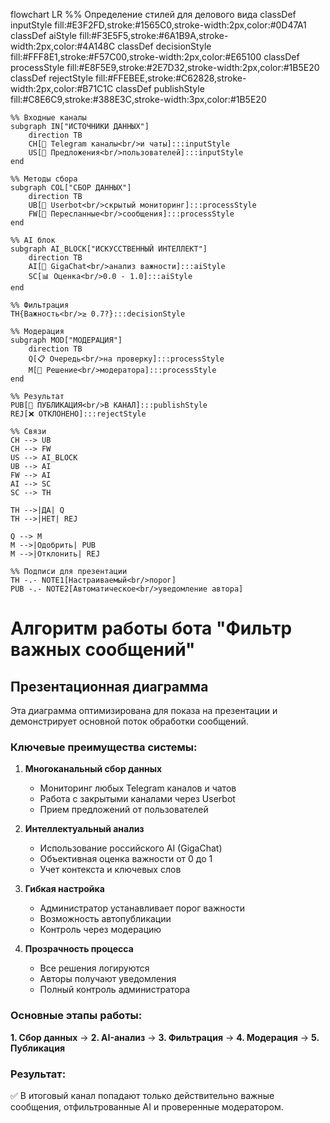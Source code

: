 flowchart LR
    %% Определение стилей для делового вида
    classDef inputStyle fill:#E3F2FD,stroke:#1565C0,stroke-width:2px,color:#0D47A1
    classDef aiStyle fill:#F3E5F5,stroke:#6A1B9A,stroke-width:2px,color:#4A148C
    classDef decisionStyle fill:#FFF8E1,stroke:#F57C00,stroke-width:2px,color:#E65100
    classDef processStyle fill:#E8F5E9,stroke:#2E7D32,stroke-width:2px,color:#1B5E20
    classDef rejectStyle fill:#FFEBEE,stroke:#C62828,stroke-width:2px,color:#B71C1C
    classDef publishStyle fill:#C8E6C9,stroke:#388E3C,stroke-width:3px,color:#1B5E20
    
    %% Входные каналы
    subgraph IN["ИСТОЧНИКИ ДАННЫХ"]
        direction TB
        CH[📱 Telegram каналы<br/>и чаты]:::inputStyle
        US[👥 Предложения<br/>пользователей]:::inputStyle
    end
    
    %% Методы сбора
    subgraph COL["СБОР ДАННЫХ"]
        direction TB
        UB[🤖 Userbot<br/>скрытый мониторинг]:::processStyle
        FW[📨 Пересланные<br/>сообщения]:::processStyle
    end
    
    %% AI блок
    subgraph AI_BLOCK["ИСКУССТВЕННЫЙ ИНТЕЛЛЕКТ"]
        direction TB
        AI[🧠 GigaChat<br/>анализ важности]:::aiStyle
        SC[📊 Оценка<br/>0.0 - 1.0]:::aiStyle
    end
    
    %% Фильтрация
    TH{Важность<br/>≥ 0.7?}:::decisionStyle
    
    %% Модерация
    subgraph MOD["МОДЕРАЦИЯ"]
        direction TB
        Q[📋 Очередь<br/>на проверку]:::processStyle
        M[👤 Решение<br/>модератора]:::processStyle
    end
    
    %% Результат
    PUB[📢 ПУБЛИКАЦИЯ<br/>В КАНАЛ]:::publishStyle
    REJ[❌ ОТКЛОНЕНО]:::rejectStyle
    
    %% Связи
    CH --> UB
    CH --> FW
    US --> AI_BLOCK
    UB --> AI
    FW --> AI
    AI --> SC
    SC --> TH
    
    TH -->|ДА| Q
    TH -->|НЕТ| REJ
    
    Q --> M
    M -->|Одобрить| PUB
    M -->|Отклонить| REJ
    
    %% Подписи для презентации
    TH -.- NOTE1[Настраиваемый<br/>порог]
    PUB -.- NOTE2[Автоматическое<br/>уведомление автора]

# Алгоритм работы бота "Фильтр важных сообщений"

## Презентационная диаграмма

Эта диаграмма оптимизирована для показа на презентации и демонстрирует основной поток обработки сообщений.

### Ключевые преимущества системы:

1. **Многоканальный сбор данных**
   - Мониторинг любых Telegram каналов и чатов
   - Работа с закрытыми каналами через Userbot
   - Прием предложений от пользователей

2. **Интеллектуальный анализ**
   - Использование российского AI (GigaChat)
   - Объективная оценка важности от 0 до 1
   - Учет контекста и ключевых слов

3. **Гибкая настройка**
   - Администратор устанавливает порог важности
   - Возможность автопубликации
   - Контроль через модерацию

4. **Прозрачность процесса**
   - Все решения логируются
   - Авторы получают уведомления
   - Полный контроль администратора

### Основные этапы работы:

**1. Сбор данных** → **2. AI-анализ** → **3. Фильтрация** → **4. Модерация** → **5. Публикация**

### Результат:
✅ В итоговый канал попадают только действительно важные сообщения, отфильтрованные AI и проверенные модератором.